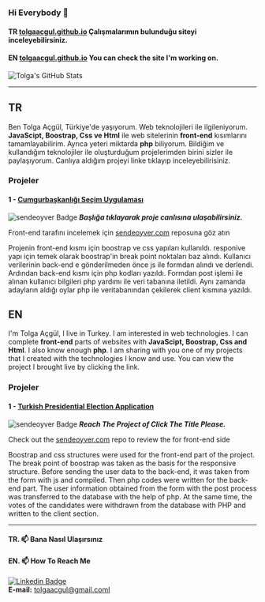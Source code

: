 ### Hi Everybody 👋


#### TR <a href="https://tolgaacgul.github.io/">tolgaacgul.github.io</a> Çalışmalarımın bulunduğu siteyi inceleyebilirsiniz.
#### EN <a href="https://tolgaacgul.github.io/">tolgaacgul.github.io</a> You can check the site I'm working on.
![Tolga's GitHub Stats](https://github-readme-stats.vercel.app/api?username=tolgaacgul&show_icons=true)
<hr>

## TR
Ben Tolga Açgül, Türkiye'de yaşıyorum.
Web teknolojileri ile ilgileniyorum. **JavaScipt, Boostrap, Css ve Html** ile web sitelerinin **front-end** kısımlarını tamamlayabilirim. Ayrıca yeteri miktarda **php** biliyorum. Bildiğim ve kullandığım teknolojiler ile oluşturduğum projelerimden birini sizler ile paylaşıyorum. Canlıya aldığım projeyi linke tıklayıp inceleyebilirisiniz. 

### Projeler
#### 1 - <a href="https://sendeoyver.com">Cumgurbaşkanlığı Seçim Uygulaması</a>
![sendeoyver Badge](https://pbs.twimg.com/profile_banners/1486780653983223817/1643312075/1500x500)
***Başlığa tıklayarak proje canlısına ulaşabilirsiniz.***

Front-end tarafını incelemek için [sendeoyver.com](https://github.com/tolgaacgul/sendeoyver.com) reposuna göz atın

Projenin front-end kısmı için boostrap ve css yapıları kullanıldı. responive yapı için temek olarak boostrap'in break point noktaları baz alındı. Kullanıcı verilerinin back-end e gönderilmeden önce js ile formdan alındı ve derlendi. Ardından back-end kısmı için php kodları yazıldı. Formdan post işlemi ile alınan kullanıcı bilgileri php yardımı ile veri tabanına iletildi. 
Aynı zamanda adayların aldığı oylar php ile veritabanından çekilerek client kısmına yazıldı.


<!--------------------------------------------------------------------------------------------------------------------------------------------------------------->
## EN
I'm Tolga Açgül, I live in Turkey.
I am interested in web technologies. I can complete **front-end** parts of websites with **JavaScipt, Boostrap, Css and Html**. I also know enough **php**. I am sharing with you one of my projects that I created with the technologies I know and use. You can view the project I brought live by clicking the link.

### Projeler
#### 1 - <a href="https://sendeoyver.com">Turkish Presidential Election Application</a>
![sendeoyver Badge](https://pbs.twimg.com/profile_banners/1486780653983223817/1643312075/1500x500)
***Reach The Project of Click The Title Please.***

Check out the [sendeoyver.com](https://github.com/tolgaacgul/sendeoyver.com) repo to review the for front-end side

Boostrap and css structures were used for the front-end part of the project. The break point of boostrap was taken as the basis for the responsive structure. Before sending the user data to the back-end, it was taken from the form with js and compiled. Then php codes were written for the back-end part. The user information obtained from the form with the post process was transferred to the database with the help of php.
At the same time, the votes of the candidates were withdrawn from the database with PHP and written to the client section.



<hr>

#### TR. 📫 Bana Nasıl Ulaşırsınız
#### EN. 📫 How To Reach Me

[![Linkedin Badge](https://img.shields.io/badge/tolgaacgul-follow%20on%20linkedin-blue?style=for-the-badge&logo=linkedin)](https://www.linkedin.com/in/tolgaacgul/) <br>
**E-mail:** <a href = "mailto: tolgaacgul@gmail.com">tolgaacgul@gmail.coml</a>



